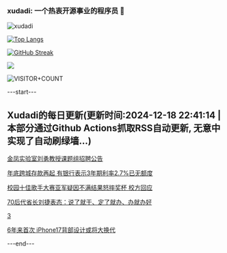 ### xudadi: 一个热衷开源事业的程序员 👋

![xudadi](https://github-readme-stats-git-masterorgs-github-readme-stats-team.vercel.app/api?username=xudadi)

[![Top Langs](https://github-readme-stats.vercel.app/api/top-langs/?username=xudadi)](https://github.com/anuraghazra/github-readme-stats)

[![GitHub Streak](https://streak-stats.demolab.com?user=xudadi&locale=zh_Hans)](https://git.io/streak-stats)

![](https://raw.githubusercontent.com/xudadi/xudadi/main/assets/github-contribution-grid-snake.svg)

![VISITOR+COUNT](https://komarev.com/ghpvc/?username=xudadi&label=VISITOR+COUNT)


---start---

## Xudadi的每日更新(更新时间:2024-12-18 22:41:14 | 本部分通过Github Actions抓取RSS自动更新, 无意中实现了自动刷绿墙...)

[金凤实验室刘勇教授课题组招聘公告](https://www.gongkaoleida.com/article/2235690)

[年底跨城存款再起 有银行表示3年期利率2.7%已无额度](https://m.163.com/news/article/JJNDJJ1V05198CJN.html)

[校园十佳歌手大赛亚军疑因不满结果怒摔奖杯 校方回应](https://m.163.com/news/article/JJMKOFHM053469KC.html)

[70后代省长刘捷表态：说了就干、定了就办、办就办好](https://m.163.com/news/article/JJNABOHO0001899O.html)

[3](https://m.163.com/touch/news/sub/domestic)

[6年来首次 iPhone17背部设计或将大换代](https://m.163.com/news/article/JJN9HPD0053469LG.html)

---end---
